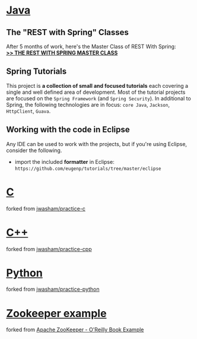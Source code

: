 # [Java](./Java)

## The "REST with Spring" Classes

After 5 months of work, here's the Master Class of REST With Spring:<br>
**[>> THE REST WITH SPRING MASTER CLASS](http://www.baeldung.com/rest-with-spring-course?utm_source=github&utm_medium=social&utm_content=tutorials&utm_campaign=rws#master-class)**

## Spring Tutorials

This project is **a collection of small and focused tutorials** each covering a single and well defined area of development. Most of the tutorial projects are focused on the `Spring Framework` (and `Spring Security`). In additional to Spring, the following technologies are in focus: `core Java`, `Jackson`, `HttpClient`, `Guava`.

## Working with the code in Eclipse

Any IDE can be used to work with the projects, but if you're using Eclipse, consider the following.

- import the included **formatter** in Eclipse: `https://github.com/eugenp/tutorials/tree/master/eclipse`

# [C](./practice-c)

forked from [jwasham/practice-c](https://github.com/jwasham/practice-c)

# [C++](./practice-cpp)

forked from [jwasham/practice-cpp](https://github.com/jwasham/practice-cpp)

# [Python](./practice-python)

forked from [jwasham/practice-python](https://github.com/jwasham/practice-python)

# [Zookeeper example](./zookeeper)

forked from [Apache ZooKeeper - O'Reilly Book Example](https://github.com/fpj/zookeeper-book-example)
